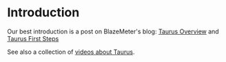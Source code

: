 # Introduction

Our best introduction is a post on BlazeMeter's blog: [Taurus Overview](https://blazemeter.com/blog/taurus-new-star-test-automation-tools-constellation) and [Taurus First Steps](https://blazemeter.com/blog/navigating-your-first-steps-using-taurus)

See also a collection of [videos about Taurus](Videos.md).
